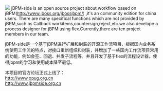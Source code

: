 [![](http://jbpmside.googlecode.com/files/jbpmside_logo.gif)](http://code.google.com/p/jbpmside/)
jBPM-side is an open source project about workflow based on jBPM(http://www.jboss.org/jbossjbpm/) ,it's an community edition for china users. There are many specifical functions which are not provided by jBPM,such as Callback workitems,countersign,reject,etc.we also develope a process designer for jBPM using flex.Currently,there are ten project members in our team.

jBPM-side是一个基于jBPM进行扩展和封装的开源工作流项目，根据国内业务系统使用工作流的特点，对接口重新组织和封装，并增加了一些国内工作流项目常用的功能，例如会签、回退、并发子流程等，并且开发了基于flex的流程设计器，使得jbpm的学习和使用成本降至最低。
<p>
本项目的官方论坛正式上线了：<br>
<a href='http://www.opug.org.cn'>http://www.opug.org.cn</a> <br>
<a href='http://www.jbpmside.org.cn'>http://www.jbpmside.org.cn</a>